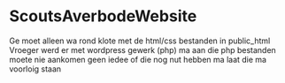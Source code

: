 # ScoutsAverbodeWebsite
Ge moet alleen wa rond klote met de html/css bestanden in public_html
Vroeger werd er met wordpress gewerk (php) ma aan die php bestanden 
moete nie aankomen geen iedee of die nog nut hebben ma laat die ma voorloig staan


